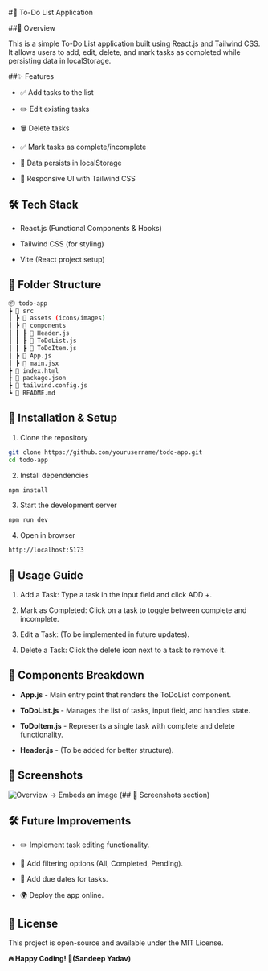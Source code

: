 #📌 To-Do List Application

##🚀 Overview

This is a simple To-Do List application built using React.js and Tailwind CSS. It allows users to add, edit, delete, and mark tasks as completed while persisting data in localStorage.

##✨ Features

- ✅ Add tasks to the list

- ✏️ Edit existing tasks

- 🗑️ Delete tasks

- ✅ Mark tasks as complete/incomplete

- 💾 Data persists in localStorage

- 🎨 Responsive UI with Tailwind CSS

## 🛠️ Tech Stack

- React.js (Functional Components & Hooks)

- Tailwind CSS (for styling)

- Vite (React project setup)

## 📂 Folder Structure

```sh
📦 todo-app
┣ 📂 src
┃ ┣ 📂 assets (icons/images)
┃ ┣ 📂 components
┃ ┃ ┣ 📄 Header.js
┃ ┃ ┣ 📄 ToDoList.js
┃ ┃ ┣ 📄 ToDoItem.js
┃ ┣ 📄 App.js
┃ ┣ 📄 main.jsx
┣ 📄 index.html
┣ 📄 package.json
┣ 📄 tailwind.config.js
┗ 📄 README.md
```

## 🚀 Installation & Setup

1.  Clone the repository

```sh
git clone https://github.com/yourusername/todo-app.git
cd todo-app
```

2. Install dependencies

```sh
npm install
```

3. Start the development server

```sh
npm run dev
```

4. Open in browser

```sh
http://localhost:5173
```

## 📌 Usage Guide

1. Add a Task: Type a task in the input field and click ADD +.

2. Mark as Completed: Click on a task to toggle between complete and incomplete.

3. Edit a Task: (To be implemented in future updates).

4. Delete a Task: Click the delete icon next to a task to remove it.

## 📜 Components Breakdown

- **App.js** - Main entry point that renders the ToDoList component.

- **ToDoList.js** - Manages the list of tasks, input field, and handles state.

- **ToDoItem.js** - Represents a single task with complete and delete functionality.

- **Header.js** - (To be added for better structure).

## 📸 Screenshots
![Overview](../my-todo-app/src/assets/) → Embeds an image (## 📸 Screenshots section)

## 🛠️ Future Improvements

- ✏️ Implement task editing functionality.

- 🌟 Add filtering options (All, Completed, Pending).

- 📆 Add due dates for tasks.

- 🌍 Deploy the app online.

## 📜 License
This project is open-source and available under the MIT License.

**🔥 Happy Coding! 🚀(Sandeep Yadav)**